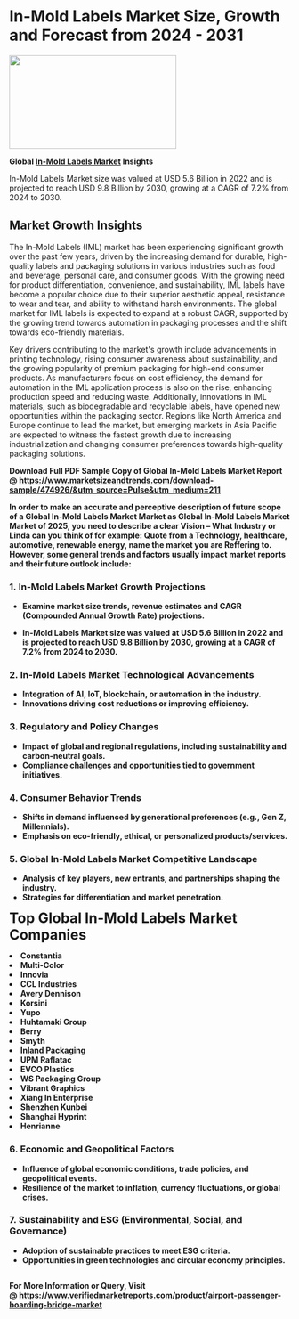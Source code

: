 <H1>In-Mold Labels Market Size, Growth and Forecast from 2024 - 2031</H1><img class="aligncenter size-medium wp-image-584254" src="https://thirdeyenews.in/wp-content/uploads/2024/09/Global-Market-Research-300x168.jpeg" alt="" width="300" height="168" /><p><strong>Global&nbsp;<a href="https://www.marketsizeandtrends.com/download-sample/474926/&amp;utm_source=Pulse&amp;utm_medium=211">In-Mold Labels Market</a> Insights</strong></p><p>In-Mold Labels Market size was valued at USD 5.6 Billion in 2022 and is projected to reach USD 9.8 Billion by 2030, growing at a CAGR of 7.2% from 2024 to 2030.</p><p><h2>Market Growth Insights</h2> <p>The In-Mold Labels (IML) market has been experiencing significant growth over the past few years, driven by the increasing demand for durable, high-quality labels and packaging solutions in various industries such as food and beverage, personal care, and consumer goods. With the growing need for product differentiation, convenience, and sustainability, IML labels have become a popular choice due to their superior aesthetic appeal, resistance to wear and tear, and ability to withstand harsh environments. The global market for IML labels is expected to expand at a robust CAGR, supported by the growing trend towards automation in packaging processes and the shift towards eco-friendly materials.</p> <p><strong></strong></p> <p>Key drivers contributing to the market's growth include advancements in printing technology, rising consumer awareness about sustainability, and the growing popularity of premium packaging for high-end consumer products. As manufacturers focus on cost efficiency, the demand for automation in the IML application process is also on the rise, enhancing production speed and reducing waste. Additionally, innovations in IML materials, such as biodegradable and recyclable labels, have opened new opportunities within the packaging sector. Regions like North America and Europe continue to lead the market, but emerging markets in Asia Pacific are expected to witness the fastest growth due to increasing industrialization and changing consumer preferences towards high-quality packaging solutions.</p> <p><strong></p><p><span class=""><strong>Download Full PDF Sample Copy of Global In-Mold Labels Market Report</strong> @ <a href="https://www.marketsizeandtrends.com/download-sample/474926/&amp;utm_source=Pulse&amp;utm_medium=211" target="_blank">https://www.marketsizeandtrends.com/download-sample/474926/&amp;utm_source=Pulse&amp;utm_medium=211</a></span></p><p>In order to make an accurate and perceptive description of future scope of a Global&nbsp;In-Mold Labels Market Market as Global&nbsp;In-Mold Labels Market Market of 2025, you need to describe a clear Vision &ndash; What Industry or Linda can you think of for example: Quote from a Technology, healthcare, automotive, renewable energy, name the market you are Reffering to. However, some general trends and factors usually impact market reports and their future outlook include:</p><h3>1.&nbsp;<strong>In-Mold Labels Market Growth Projections</strong></h3><ul><li>Examine market size trends, revenue estimates and CAGR (Compounded Annual Growth Rate) projections.</li><li><p>In-Mold Labels Market size was valued at USD 5.6 Billion in 2022 and is projected to reach USD 9.8 Billion by 2030, growing at a CAGR of 7.2% from 2024 to 2030.</p></li></ul><h3>2.&nbsp;<strong>In-Mold Labels Market Technological Advancements</strong></h3><ul><li>Integration of AI, IoT, blockchain, or automation in the industry.</li><li>Innovations driving cost reductions or improving efficiency.</li></ul><h3>3.&nbsp;<strong>Regulatory and Policy Changes</strong></h3><ul><li>Impact of global and regional regulations, including sustainability and carbon-neutral goals.</li><li>Compliance challenges and opportunities tied to government initiatives.</li></ul><h3>4.&nbsp;<strong>Consumer Behavior Trends</strong></h3><ul><li>Shifts in demand influenced by generational preferences (e.g., Gen Z, Millennials).</li><li>Emphasis on eco-friendly, ethical, or personalized products/services.</li></ul><h3>5.&nbsp;<strong>Global In-Mold Labels Market Competitive Landscape</strong></h3><ul><li>Analysis of key players, new entrants, and partnerships shaping the industry.</li><li>Strategies for differentiation and market penetration.</li></ul><p data-pm-slice="1 1 []"><span style="color: inherit; font-family: inherit; font-size: 25px;">Top Global In-Mold Labels Market Companies</span></p><div class="" data-test-id=""><p><li>Constantia</li><li> Multi-Color</li><li> Innovia</li><li> CCL Industries</li><li> Avery Dennison</li><li> Korsini</li><li> Yupo</li><li> Huhtamaki Group</li><li> Berry</li><li> Smyth</li><li> Inland Packaging</li><li> UPM Raflatac</li><li> EVCO Plastics</li><li> WS Packaging Group</li><li> Vibrant Graphics</li><li> Xiang In Enterprise</li><li> Shenzhen Kunbei</li><li> Shanghai Hyprint</li><li> Henrianne</li></p></div><h3>6.&nbsp;<strong>Economic and Geopolitical Factors</strong></h3><ul><li>Influence of global economic conditions, trade policies, and geopolitical events.</li><li>Resilience of the market to inflation, currency fluctuations, or global crises.</li></ul><h3>7.&nbsp;<strong>Sustainability and ESG (Environmental, Social, and Governance)</strong></h3><ul><li>Adoption of sustainable practices to meet ESG criteria.</li><li>Opportunities in green technologies and circular economy principles.</li></ul><h2><strong style="font-size: 14px;">For More Information or Query, Visit @&nbsp;</strong><a style="background-color: #ffffff; font-size: 14px;" href="https://www.marketsizeandtrends.com/report/in-mold-labels-market/" target="_blank">https://www.verifiedmarketreports.com/product/airport-passenger-boarding-bridge-market</a></h2>
